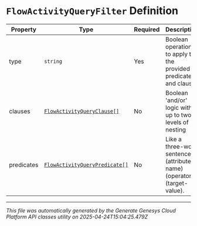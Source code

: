 # `FlowActivityQueryFilter` Definition

| Property | Type | Required | Description |
|----------|------|----------|-------------|
| type | `string` | Yes | Boolean operation to apply to the provided predicates and clauses |
| clauses | [`FlowActivityQueryClause[]`](flowactivityqueryclause-definition.md) | No | Boolean 'and/or' logic with up to two-levels of nesting |
| predicates | [`FlowActivityQueryPredicate[]`](flowactivityquerypredicate-definition.md) | No | Like a three-word sentence: (attribute-name) (operator) (target-value). |

---

*This file was automatically generated by the Generate Genesys Cloud Platform API classes utility on 2025-04-24T15:04:25.479Z*